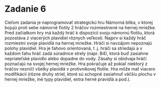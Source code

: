 # Zadanie 6
 
Cieľom zadania je naprogramovať strategickú hru Námorná bitka, v ktorej bojujú proti sebe námorné flotily 2 hráčov rozmiestnené na hernej mriežke. Pred začiatkom hry má každý hráč k dispozícii svoju námornú flotilu, ktorá pozostáva z viacerých plavidiel rôznych veľkostí. Najprv si každý hráč rozmiestni svoje plavidlá na hernej mriežke. Hráči si navzájom nepoznajú polohy plavidiel. Hra je ťahovo orientovaná, t .j. hráči sa striedajú a v každom ťahu hráč zadá súradnice strely (napr. B4), ktorá buď zasiahne nepriateľské plavidlo alebo dopadne do vody. Zásahy si obidvaja hráči poznačajú na svojej hernej mriežke. Hra pokračuje až pokiaľ niektorý z hráčov nezničí všetky plavidlá v protivníkovej flotile. Hra môže mať viacero modifikácií (rôzne druhy striel, ktoré sú schopné zasiahnuť väčšiu plochu v hernej mriežke, iné typy plavidiel, extra herné pravidlá a pod.).
